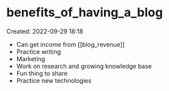 # benefits_of_having_a_blog
Created: 2022-09-29 18:18

- Can get income from [[blog_revenue]]
- Practice writing
- Marketing
- Work on research and growing knowledge base
- Fun thing to share
- Practice new technologies